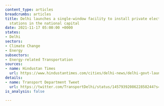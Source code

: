 ```yaml
---
content_type: articles
breadcrumbs: articles
title: Delhi launches a single-window facility to install private electric vehicle
  stations in the national capital
date: 2021-11-17 05:00:00 +0000
states:
- Delhi
sectors:
- Climate Change
- Energy
subsectors:
- Energy-related Transportation
sources:
- name: Hindustan Times
  url: https://www.hindustantimes.com/cities/delhi-news/delhi-govt-launches-single-window-clearance-subsidy-for-two-wheeler-ev-charging-points-101636396741997.html
details:
- name: Transport Department Tweet
  url: https://twitter.com/TransportDelhi/status/1457939208622858244?s=20\\
is_analysis: false

---
```

